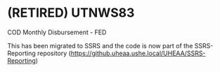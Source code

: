# (RETIRED) UTNWS83
COD Monthly Disbursement - FED

This has been migrated to SSRS and the code is now part of the SSRS-Reporting repository (https://github.uheaa.ushe.local/UHEAA/SSRS-Reporting)
